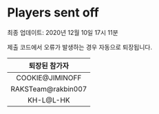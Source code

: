 # Players sent off
최종 업데이트: 2020년 12월 10일 17시 11분


제출 코드에서 오류가 발생하는 경우 자동으로 퇴장됩니다.


| 퇴장된 참가자 |
|:---:|
| COOKIE@JIMINOFF |
| RAKSTeam@rakbin007 |
| KH-L@L-HK |